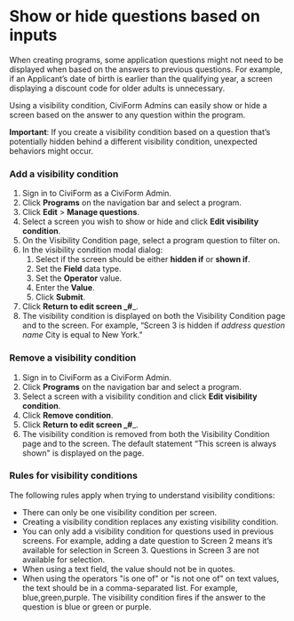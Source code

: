 # Show or hide questions based on inputs

When creating programs, some application questions might not need to be displayed when based on the answers to previous questions. For example, if an Applicant’s date of birth is earlier than the qualifying year, a screen displaying a discount code for older adults is unnecessary.

Using a visibility condition, CiviForm Admins can easily show or hide a screen based on the answer to any question within the program.

**Important**: If you create a visibility condition based on a question that’s potentially hidden behind a different visibility condition, unexpected behaviors might occur.

### Add a visibility condition

1. Sign in to CiviForm as a CiviForm Admin.
2. Click **Programs** on the navigation bar and select a program.
3. Click **Edit** > **Manage questions**.
4. Select a screen you wish to show or hide and click **Edit visibility condition**.
5. On the Visibility Condition page, select a program question to filter on.
6. In the visibility condition modal dialog:
   1. Select if the screen should be either **hidden if** or **shown if**.
   2. Set the **Field** data type.
   3. Set the **Operator** value.
   4. Enter the **Value**.
   5. Click **Submit**.
7. Click **Return to edit screen **_**#**_.
8. The visibility condition is displayed on both the Visibility Condition page and to the screen. For example, “Screen 3 is hidden if _address question name_ City is equal to New York."

### Remove a visibility condition

1. Sign in to CiviForm as a CiviForm Admin.
2. Click **Programs** on the navigation bar and select a program.
3. Select a screen with a visibility condition and click **Edit visibility condition**.
4. Click **Remove condition**.
5. Click **Return to edit screen **_**#**_.
6. The visibility condition is removed from both the Visibility Condition page and to the screen. The default statement “This screen is always shown" is displayed on the page.

### Rules for visibility conditions

The following rules apply when trying to understand visibility conditions:

* There can only be one visibility condition per screen.
* Creating a visibility condition replaces any existing visibility condition.
* You can only add a visibility condition for questions used in previous screens. For example, adding a date question to Screen 2 means it’s available for selection in Screen 3. Questions in Screen 3 are not available for selection.
* When using a text field, the value should not be in quotes.
* When using the operators "is one of" or "is not one of" on text values, the text should be in a comma-separated list. For example, blue,green,purple. The visibility condition fires if the answer to the question is blue or green or purple.

